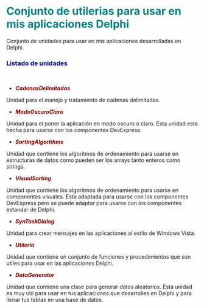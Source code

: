 # <font color="teal">Conjunto de utilerias para usar en mis aplicaciones Delphi </font>

Conjunto de unidades para usar en mis aplicaciones desarrolladas en Delphi.

### <font color="Navy"> Listado de unidades </font>
<br/>

* <font color="Maroon"> ***CadenasDelimitadas*** </font> 

Unidad para el manejo y tratamiento de cadenas delimitadas.

* <font color="Maroon"> ***ModoOscuroClaro*** </font> 

Unidad para el poner la aplicación en modo oscuro ó claro. Esta unidad esta hecha para usarse con los componentes DevExpress.

* <font color="Maroon"> ***SortingAlgorithms*** </font> 

Unidad que contiene los algoritmos de ordenamiento para usarse en estructuras de datos como pueden ser los arrays tanto enteros como strings.

* <font color="Maroon"> ***VisualSorting*** </font>

Unidad que contiene los algoritmos de ordenamiento para usarse en componentes visuales. Esta adaptada para usarse con los componentes DevExpress pero se puede adaptar para usarse con los componentes estandar de Delphi.

* <font color="Maroon"> ***SynTaskDialog*** </font>

Unidad para crear mensajes en las aplicaciones al estilo de Windows Vista. 


* <font color="Maroon"> ***Utileria*** </font>

Unidad que contiene un conjunto de funciones y procedimientos que son utiles para usar en las aplicaciones Delphi.


* <font color="Maroon"> ***DataGenerator*** </font>

Unidad que contiene una clase para generar datos aleatorios. Esta unidad es muy util para usar en tus aplicaciones que desarrolles en Delphi y para llenar tus tablas en una base de datos.

